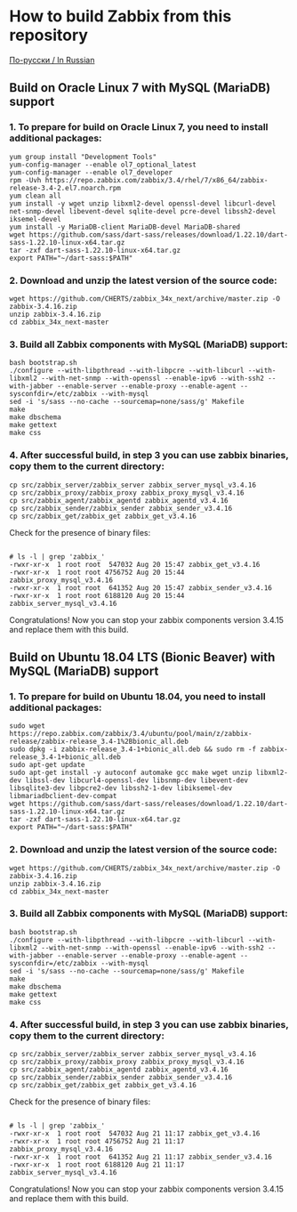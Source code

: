 # How to build Zabbix from this repository

[По-русски / In Russian](BUILD.ru.md)

## Build on Oracle Linux 7 with MySQL (MariaDB) support

### 1. To prepare for build on Oracle Linux 7, you need to install additional packages:

~~~~
yum group install "Development Tools"
yum-config-manager --enable ol7_optional_latest
yum-config-manager --enable ol7_developer
rpm -Uvh https://repo.zabbix.com/zabbix/3.4/rhel/7/x86_64/zabbix-release-3.4-2.el7.noarch.rpm
yum clean all
yum install -y wget unzip libxml2-devel openssl-devel libcurl-devel net-snmp-devel libevent-devel sqlite-devel pcre-devel libssh2-devel iksemel-devel
yum install -y MariaDB-client MariaDB-devel MariaDB-shared
wget https://github.com/sass/dart-sass/releases/download/1.22.10/dart-sass-1.22.10-linux-x64.tar.gz
tar -zxf dart-sass-1.22.10-linux-x64.tar.gz
export PATH="~/dart-sass:$PATH"
~~~~

### 2. Download and unzip the latest version of the source code:

~~~~
wget https://github.com/CHERTS/zabbix_34x_next/archive/master.zip -O zabbix-3.4.16.zip
unzip zabbix-3.4.16.zip
cd zabbix_34x_next-master
~~~~

### 3. Build all Zabbix components with MySQL (MariaDB) support:

~~~~
bash bootstrap.sh
./configure --with-libpthread --with-libpcre --with-libcurl --with-libxml2 --with-net-snmp --with-openssl --enable-ipv6 --with-ssh2 --with-jabber --enable-server --enable-proxy --enable-agent --sysconfdir=/etc/zabbix --with-mysql
sed -i 's/sass --no-cache --sourcemap=none/sass/g' Makefile
make
make dbschema
make gettext
make css
~~~~

### 4. After successful build, in step 3 you can use zabbix binaries, copy them to the current directory:

~~~~
cp src/zabbix_server/zabbix_server zabbix_server_mysql_v3.4.16
cp src/zabbix_proxy/zabbix_proxy zabbix_proxy_mysql_v3.4.16
cp src/zabbix_agent/zabbix_agentd zabbix_agentd_v3.4.16
cp src/zabbix_sender/zabbix_sender zabbix_sender_v3.4.16
cp src/zabbix_get/zabbix_get zabbix_get_v3.4.16
~~~~

Check for the presence of binary files:

~~~~

# ls -l | grep 'zabbix_'
-rwxr-xr-x  1 root root  547032 Aug 20 15:47 zabbix_get_v3.4.16
-rwxr-xr-x  1 root root 4756752 Aug 20 15:44 zabbix_proxy_mysql_v3.4.16
-rwxr-xr-x  1 root root  641352 Aug 20 15:47 zabbix_sender_v3.4.16
-rwxr-xr-x  1 root root 6188120 Aug 20 15:44 zabbix_server_mysql_v3.4.16
~~~~

Congratulations! Now you can stop your zabbix components version 3.4.15 and replace them with this build.

## Build on Ubuntu 18.04 LTS (Bionic Beaver) with MySQL (MariaDB) support

### 1. To prepare for build on Ubuntu 18.04, you need to install additional packages:

~~~~
sudo wget https://repo.zabbix.com/zabbix/3.4/ubuntu/pool/main/z/zabbix-release/zabbix-release_3.4-1%2Bbionic_all.deb
sudo dpkg -i zabbix-release_3.4-1+bionic_all.deb && sudo rm -f zabbix-release_3.4-1+bionic_all.deb
sudo apt-get update
sudo apt-get install -y autoconf automake gcc make wget unzip libxml2-dev libssl-dev libcurl4-openssl-dev libsnmp-dev libevent-dev libsqlite3-dev libpcre2-dev libssh2-1-dev libiksemel-dev libmariadbclient-dev-compat
wget https://github.com/sass/dart-sass/releases/download/1.22.10/dart-sass-1.22.10-linux-x64.tar.gz
tar -zxf dart-sass-1.22.10-linux-x64.tar.gz
export PATH="~/dart-sass:$PATH"
~~~~

### 2. Download and unzip the latest version of the source code:

~~~~
wget https://github.com/CHERTS/zabbix_34x_next/archive/master.zip -O zabbix-3.4.16.zip
unzip zabbix-3.4.16.zip
cd zabbix_34x_next-master
~~~~

### 3. Build all Zabbix components with MySQL (MariaDB) support:

~~~~
bash bootstrap.sh
./configure --with-libpthread --with-libpcre --with-libcurl --with-libxml2 --with-net-snmp --with-openssl --enable-ipv6 --with-ssh2 --with-jabber --enable-server --enable-proxy --enable-agent --sysconfdir=/etc/zabbix --with-mysql
sed -i 's/sass --no-cache --sourcemap=none/sass/g' Makefile
make
make dbschema
make gettext
make css
~~~~

### 4. After successful build, in step 3 you can use zabbix binaries, copy them to the current directory:

~~~~
cp src/zabbix_server/zabbix_server zabbix_server_mysql_v3.4.16
cp src/zabbix_proxy/zabbix_proxy zabbix_proxy_mysql_v3.4.16
cp src/zabbix_agent/zabbix_agentd zabbix_agentd_v3.4.16
cp src/zabbix_sender/zabbix_sender zabbix_sender_v3.4.16
cp src/zabbix_get/zabbix_get zabbix_get_v3.4.16
~~~~

Check for the presence of binary files:

~~~~

# ls -l | grep 'zabbix_'
-rwxr-xr-x  1 root root  547032 Aug 21 11:17 zabbix_get_v3.4.16
-rwxr-xr-x  1 root root 4756752 Aug 21 11:17 zabbix_proxy_mysql_v3.4.16
-rwxr-xr-x  1 root root  641352 Aug 21 11:17 zabbix_sender_v3.4.16
-rwxr-xr-x  1 root root 6188120 Aug 21 11:17 zabbix_server_mysql_v3.4.16
~~~~

Congratulations! Now you can stop your zabbix components version 3.4.15 and replace them with this build.
